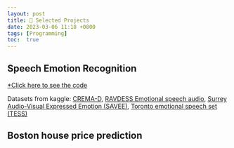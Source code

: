 ```yaml
---
layout: post
title: 🎯 Selected Projects
date: 2023-03-06 11:18 +0800
tags: [Programming]
toc:  true
---
```


<!-- Global site tag (gtag.js) - Google Analytics -->
  <script async src="https://www.googletagmanager.com/gtag/js?id=G-TG0XJZG53F"></script>
  <script>
    window.dataLayer = window.dataLayer || [];
    function gtag(){dataLayer.push(arguments);}
    gtag('js', new Date());

    gtag('config', 'G-TG0XJZG53F');
  </script>

  <style TYPE="text/css">code.has-jax {font: inherit; font-size: 100%; background: inherit; border: inherit;}</style><script type="text/x-mathjax-config">
  MathJax.Hub.Config({
      tex2jax: {
          inlineMath: [['$','$'], ['\\(','\\)']],
          displayMath: [ ['$$','$$'], ["\\[","\\]"] ],
          skipTags: ['script', 'noscript', 'style', 'textarea', 'pre'] // removed 'code' entry
      }});
  MathJax.Hub.Queue(function() {
      var all = MathJax.Hub.getAllJax(), i;
      for(i = 0; i < all.length; i += 1) {
          all[i].SourceElement().parentNode.className += ' has-jax';
      }});
  </script><script type="text/javascript" src="https://cdnjs.cloudflare.com/ajax/libs/mathjax/2.7.4/MathJax.js?config=TeX-AMS_HTML-full"></script>  

## Speech Emotion Recognition

[*Click here to see the code](https://www.kaggle.com/code/jiawei3did/notebook5fbea27541)


Datasets from kaggle: [CREMA-D](https://www.kaggle.com/datasets/ejlok1/cremad),  [RAVDESS Emotional speech audio](https://www.kaggle.com/datasets/uwrfkaggler/ravdess-emotional-speech-audio), [Surrey Audio-Visual Expressed Emotion (SAVEE)](https://www.kaggle.com/datasets/ejlok1/surrey-audiovisual-expressed-emotion-savee), [Toronto emotional speech set (TESS)](https://www.kaggle.com/code/shivamburnwal/speech-emotion-recognition/input)


## Boston house price prediction
